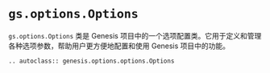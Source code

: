 # `gs.options.Options`

`gs.options.Options` 类是 Genesis 项目中的一个选项配置类。它用于定义和管理各种选项参数，帮助用户更方便地配置和使用 Genesis 项目中的功能。

```{eval-rst}  
.. autoclass:: genesis.options.options.Options
```
